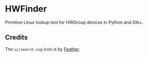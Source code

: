 # HWFinder

Primitive Linux lookup tool for HWGroup devices in Python and Gtk+.

## Credits

The `ui/search.svg` icon is by [Feather](https://github.com/feathericons/feather/blob/master/LICENSE).
